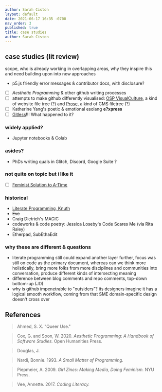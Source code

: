 ```yaml
---
author: Sarah Ciston
layout: default
date: 2021-06-17 16:35 -0700
nav_order: 3
published: true
title: case studies
author: Sarah Ciston
---
```


## case studies (lit review)

scope, who is already working in overlapping areas, why they inspire this and need building upon into new approaches

- p5.js friendly error messages & contributor docs, with disclosure? 
- [ ] *Aesthetic Programming* & other github writing processes
- [ ] attempts to make github differently visualised: [OSP VisualCulture](http://osp.kitchen/tools/visualculture/), a kind of website file tree (?) and [Prose](https://github.com/prose/prose/), a kind of CMS filetree (?)
- [ ] Katherine Yang's poetic & emotional esolang **e?xpress**
- [ ] [Gitless](https://gitless.com/)!!! What happened to it?

### widely applied? 
- Jupyter notebooks & Colab

### asides? 
- PhDs writing quals in Glitch, Discord, Google Suite ? 

### not quite on topic but i like it
- [ ] [Feminist Solution to A-Time](https://www.youtube.com/watch?v=fHjsdyN4UK0)

### historical
- [Literate Programming, Knuth](http://www.literateprogramming.com/)
- ~~Eve~~
- Craig Dietrich's MAGIC
- codeworks & code poetry: Jessica Loseby's Code Scares Me (via Rita Raley)
- Etherpad, SubEthaEdit

### why these are different & questions
- literate programming still could expand another layer further, focus was still on code as the primary document, whereas can we think more holistically, bring more folks from more disciplines and communities into conversation, produce different kinds of intersecting meaning 
- difference between blog comments and repo comments, top-down bottom-up (JD)
- why is github impenetrable to "outsiders"? its designers imagine it has a logical smooth workflow, coming from that SME domain-specific design doesn't cross over


## References 

>Ahmed, S. X. "Queer Use."

>Cox, G. and Soon, W. 2020. *Aesthetic Programming: A Handbook of Software Studies.* Open Humanities Press.

>Douglas, J. 

>Nardi, Bonnie. 1993. *A Small Matter of Programming.*

>Piepmeier, A. 2009. *Girl Zines: Making Media, Doing Feminism.* NYU Press. 

>Vee, Annette. 2017. *Coding Literacy.*
